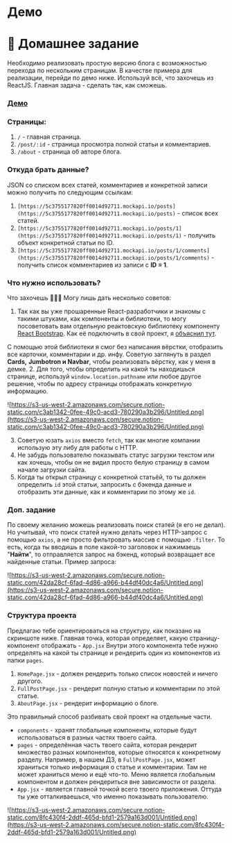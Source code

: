# Демо

# 📝 Домашнее задание

Необходимо реализовать простую версию блога с возможностью перехода по нескольким страницам. В качестве примера для реализации, перейди по демо ниже.
Используй всё, что захочешь из ReactJS. Главная задача - сделать так, как сможешь.

### [Демо](https://news-mentor.vercel.app/)

### Страницы:

1. `/` - главная страница.
2. `/post/:id` - страница просмотра полной статьи и комментариев.
3. `/about` - страница об авторе блога.

### Откуда брать данные?

JSON со списком всех статей, комментариев и конкретной записи можно получить по следующим ссылкам:

1. `[https://5c3755177820ff0014d92711.mockapi.io/posts](https://5c3755177820ff0014d92711.mockapi.io/posts)` - список всех статей.
2. `[https://5c3755177820ff0014d92711.mockapi.io/posts/1](https://5c3755177820ff0014d92711.mockapi.io/posts/1)` - получить объект конкретной статьи по ID.
3. `[https://5c3755177820ff0014d92711.mockapi.io/posts/1/comments](https://5c3755177820ff0014d92711.mockapi.io/posts/1/comments)` - получить список комментариев из записи с **ID = 1**.

### Что нужно использовать?

Что захочешь 🤷🏻‍♂️ Могу лишь дать несколько советов:

1. Так как вы уже прошаренные React-разработчики и знакомы с такими штуками, как компоненты и библиотеки, то могу посоветовать вам отдельную реактовскую библиотеку компоненту [React Bootstrap](https://react-bootstrap.github.io/). Как её подключить в свой проект, я [объяснил тут](https://www.notion.so/React-Bootstrap-458a26066ce0408ea6db90d5ec162046).

С помощью этой библиотеки я смог без написания вёрстки, отобразить все карточки, комментарии и др. инфу. Советую заглянуть в раздел **Cards,** **Jumbotron и Navbar**, чтобы реализовать вёрстку, как у меня в демке. 2. Для того, чтобы определить на какой ты находишься странице, используй `window.location.pathname` или любое другое решение, чтобы по адресу страницы отображать конкретную информацию.

![https://s3-us-west-2.amazonaws.com/secure.notion-static.com/c3ab1342-0fee-49c0-acd3-780290a3b296/Untitled.png](https://s3-us-west-2.amazonaws.com/secure.notion-static.com/c3ab1342-0fee-49c0-acd3-780290a3b296/Untitled.png)

3. Советую юзать `axios` вместо `fetch`, так как многие компании использую эту либу для работы с HTTP.
4. Не забудь пользователю показывать статус загрузки текстом или как хочешь, чтобы он не видил просто белую страницу в самом начале загрузки сайта.
5. Когда ты открыл страницу с конкретной статьёй, то ты должен определить `id` этой статьи, запросить с бэкенда данные и отобразить эти данные, как и комментарии по этому же `id`.

### Доп. задание

По своему желанию можешь реализовать поиск статей (я его не делал). Но учитывай, что поиск статей нужно делать через HTTP-запрос с помощью `axios`, а не просто фильтровать массив с помощью `.filter`.
То есть, когда ты вводишь в поле какой-то заголовок и нажимаешь "**Найти**", то отправляется запрос на бэкенд, который возвращает все найденные статьи.
Пример запроса:

![https://s3-us-west-2.amazonaws.com/secure.notion-static.com/42da28cf-6fad-4d86-a966-b44df40dc4a6/Untitled.png](https://s3-us-west-2.amazonaws.com/secure.notion-static.com/42da28cf-6fad-4d86-a966-b44df40dc4a6/Untitled.png)

### Структура проекта

Предлагаю тебе ориентироваться на структуру, как показано на скриншоте ниже.
Главная точка, которая определяет, какую страницу-компонент отображать - `App.jsx`
Внутри этого компонента тебе нужно определять на какой ты странице и рендерить один из компонентов из папки `pages`.

1. `HomePage.jsx` - должен рендерить только список новостей и ничего другого.
2. `FullPostPage.jsx` - рендерит полную статью и комментарии по этой статье.
3. `AboutPage.jsx` - рендерит информацию о блоге.

Это правильный способ разбивать свой проект на отдельные части.

- `components` - хранят глобальные компоненты, которые будут использоваться в разных частях твоего сайта.
- `pages` - определённая часть твоего сайта, которая рендерит множество разных компонентов, которые относятся к конкретному разделу. Например, в нашем ДЗ, в `FullPostPage.jsx`, может храниться только информация о статье и комментарии. Там не может храниться меню и ещё что-то. Меню является глобальным компонентом и должен рендериться вне зависимости от раздела.
- `App.jsx` - является главной точкой всего твоего приложения. Оттуда ты уже отталкиваешься, что именно показывать пользователю.

![https://s3-us-west-2.amazonaws.com/secure.notion-static.com/8fc430f4-2ddf-465d-bfd1-2579a163d001/Untitled.png](https://s3-us-west-2.amazonaws.com/secure.notion-static.com/8fc430f4-2ddf-465d-bfd1-2579a163d001/Untitled.png)
